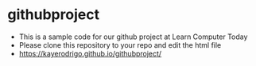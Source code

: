 # githubproject
- This is a sample code for our github project at Learn Computer Today
- Please clone this repository to your repo and edit the html file
- https://kayerodrigo.github.io/githubproject/
